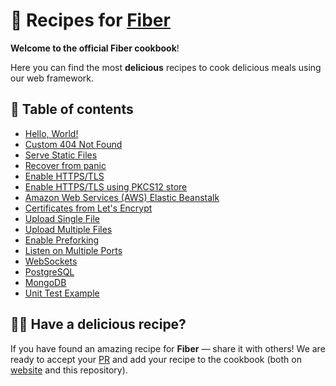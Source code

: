# 🍳 Recipes for [Fiber](https://github.com/gofiber/fiber)

**Welcome to the official Fiber cookbook**!

Here you can find the most **delicious** recipes to cook delicious meals using our web framework.

## 🌽 Table of contents

- [Hello, World!](/hello-world)
- [Custom 404 Not Found](/404-handler)
- [Serve Static Files](/file-server)
- [Recover from panic](/recover)
- [Enable HTTPS/TLS](/https-tls)
- [Enable HTTPS/TLS using PKCS12 store](/https-pkcs12-tls)
- [Amazon Web Services (AWS) Elastic Beanstalk](/aws-eb)
- [Certificates from Let's Encrypt](/autocert)
- [Upload Single File](/upload-file/single)
- [Upload Multiple Files](/upload-file/multiple)
- [Enable Preforking](/prefork)
- [Listen on Multiple Ports](/multiple-ports)
- [WebSockets](/websocket)
- [PostgreSQL](/postgresql)
- [MongoDB](/mongodb)
- [Unit Test Example](/unit-test)

## 👩‍🍳 Have a delicious recipe?

If you have found an amazing recipe for **Fiber** — share it with others!
We are ready to accept your [PR](https://github.com/gofiber/recipes/pulls) and add your recipe to the cookbook (both on [website](https://fiber.wiki) and this repository).
